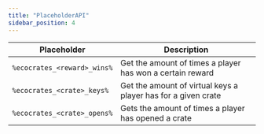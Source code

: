 ```yaml
---
title: "PlaceholderAPI"
sidebar_position: 4
---
```


| Placeholder                 | Description                                                   |
|-----------------------------|---------------------------------------------------------------|
| `%ecocrates_<reward>_wins%` | Get the amount of times a player has won a certain reward     |
| `%ecocrates_<crate>_keys%`  | Get the amount of virtual keys a player has for a given crate |
| `%ecocrates_<crate>_opens%` | Gets the amount of times a player has opened a crate          |                                                                                                                  |